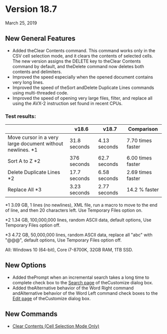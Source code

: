 # Version 18.7

March 25, 2019

## New General Features

- Added theClear Contents command. This command works only in the CSV cell selection mode, and it clears the contents of selected cells. The new version assigns the DELETE key to theClear Contents command by default, and theDelete command now deletes both contents and delimiters.
- Improved the speed especially when the opened document contains very long lines.
- Improved the speed of theSort andDelete Duplicate Lines commands using multi-threaded code.
- Improved the speed of opening very large files, filter, and replace all using the AVX-2 instruction set found in recent CPUs.

### Test results:

|  | v18.6 | v18.7 | Comparison |
| --- | --- | --- | --- |
| Move cursor in a very large document without newlines. \*1 | 31.8 seconds | 4.13 seconds | 7.70 times faster |
| Sort A to Z \*2 | 376 seconds | 62.7 seconds | 6.00 times faster |
| Delete Duplicate Lines \*2 | 17.7 seconds | 6.58 seconds | 2.69 times faster |
| Replace All \*3 | 3.23 seconds | 2.77 seconds | 14.2 % faster |

\*1 3.09 GB, 1 lines (no newlines), XML file, run a macro to move to the end of line, and then 20 characters left. Use Temporary Files option on.

\*2 1.34 GB, 100,000,000 lines, random ASCII data, default options, Use Temporary Files option off.

\*3 4.72 GB, 50,000,000 lines, random ASCII data, replace all "abc" with "@@@", default options, Use Temporary Files option off.

All: Windows 10 (64-bit), Core i7-8700K, 32GB RAM, 1TB SSD.

## New Options

- Added thePrompt when an incremental search takes a long time to complete check box to the [Search page](../dlg/customize/search/index) of theCustomize dialog box.
- Added theAlternative behavior of the Word Right command andAlternative behavior of the Word Left command check boxes to the [Edit page](../dlg/customize/edit/index) of theCustomize dialog box.

## New Commands

- [Clear Contents (Cell Selection Mode Only)](../cmd/edit/clear_contents)
